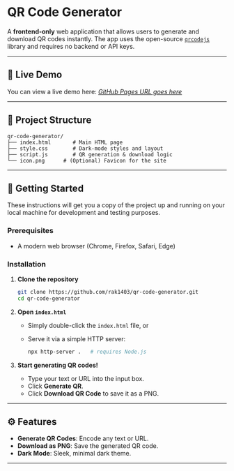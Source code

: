 # QR Code Generator

A **frontend-only** web application that allows users to generate and download QR codes instantly. The app uses the open-source [`qrcodejs`](https://github.com/davidshimjs/qrcodejs) library and requires no backend or API keys.

---

## 🔗 Live Demo

You can view a live demo here: *[GitHub Pages URL goes here](https://rak1403.github.io/qr-code-generator/)*

---

## 📂 Project Structure

```
qr-code-generator/
├── index.html       # Main HTML page
├── style.css        # Dark-mode styles and layout
├── script.js        # QR generation & download logic
└── icon.png      # (Optional) Favicon for the site
```

---

## 🚀 Getting Started

These instructions will get you a copy of the project up and running on your local machine for development and testing purposes.

### Prerequisites

* A modern web browser (Chrome, Firefox, Safari, Edge)

### Installation

1. **Clone the repository**

   ```bash
   git clone https://github.com/rak1403/qr-code-generator.git
   cd qr-code-generator
   ```

2. **Open `index.html`**

   * Simply double-click the `index.html` file, or
   * Serve it via a simple HTTP server:

     ```bash
     npx http-server .   # requires Node.js
     ```

3. **Start generating QR codes!**

   * Type your text or URL into the input box.
   * Click **Generate QR**.
   * Click **Download QR Code** to save it as a PNG.

---

## ⚙️ Features

* **Generate QR Codes**: Encode any text or URL.
* **Download as PNG**: Save the generated QR code.
* **Dark Mode**: Sleek, minimal dark theme.
---

